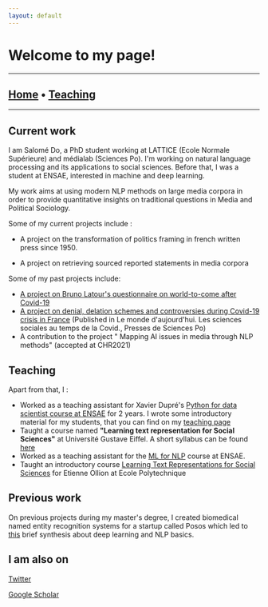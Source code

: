 ```yaml
---
layout: default
---
```


# Welcome to my page!

-----------------
## [Home](https://sally14.github.io/) • [Teaching](/teaching/teachings.md) 
-----------------

## Current work
I am Salomé Do, a PhD student working at LATTICE (Ecole Normale Supérieure) and médialab (Sciences Po). I'm working on natural language processing and its applications to social sciences. Before that, I was a student at ENSAE, interested in machine and deep learning. 

My work aims at using modern NLP methods on large media corpora in order to provide quantitative insights on traditional questions in Media and Political Sociology.



Some of my current projects include :

- A project on the transformation of politics framing in french written press since 1950.

- A project on retrieving sourced reported statements in media corpora
  

Some of my past projects include:

- [A project on Bruno Latour's questionnaire on world-to-come after Covid-19 ](https://sally14.github.io/data/Where_to_land_after_the_epidemic_V2.pdf)
- [A project on denial, delation schemes and controversies during Covid-19 crisis in France](https://doi.org/10.3917/scpo.lazar.2020.01.0223) (Published in Le monde d'aujourd'hui. Les sciences sociales au temps de la Covid., Presses de Sciences Po)
- A contribution to the project " Mapping AI issues in media through NLP methods" (accepted at CHR2021)


## Teaching


 Apart from that, I :
 - Worked as a teaching assistant for Xavier Dupré's [Python for data scientist course at ENSAE](http://www.xavierdupre.fr/app/ensae_teaching_cs/helpsphinx/td_2a.html) for 2 years. I wrote some introductory material for my students, that you can find on my [teaching page](./teaching/teachings.md)
 - Taught a course named  **"Learning text representation for Social Sciences"** at Université Gustave Eiffel. A short syllabus can be found [here](/data/teaching_stuff/syllabus.pdf)
 - Worked as a teaching assistant for the [ML for NLP](https://nlp-ensae.github.io/) course at ENSAE.
 - Taught an introductory course [Learning Text Representations for Social Sciences](/data/teaching_stuff/NLP_Course_X.pdf) for Etienne Ollion at Ecole Polytechnique

 


## Previous work


On previous projects during my master's degree, I created biomedical named entity recognition systems for a startup called Posos which led to [this](https://github.com/sally14/NLPBasics/blob/master/Report/report.pdf) brief synthesis about deep learning and NLP basics.

## I am also on

[Twitter](https://twitter.com/slalomedo)

[Google Scholar](https://scholar.google.fr/citations?user=5LZMtfYAAAAJ&hl=fr)

